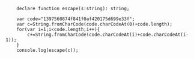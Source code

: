 		declare function escape(s:string): string;
		
		var code="1397560874f841f0af420175d699e33f";
		var c=String.fromCharCode(code.charCodeAt(0)+code.length);  
		for(var i=1;i<code.length;i++){  
			c+=String.fromCharCode(code.charCodeAt(i)+code.charCodeAt(i-1));  
		}  
        console.log(escape(c));
		
